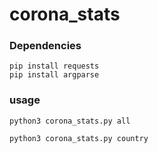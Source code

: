 # corona_stats
### Dependencies
```
pip install requests
pip install argparse
```



### usage
```
python3 corona_stats.py all
```

```
python3 corona_stats.py country
```
